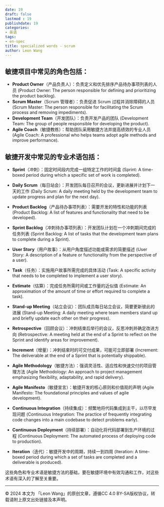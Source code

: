 ```yaml
---
date: 19
draft: false
lastmod : 19
publishdate: 19
categories: 
- 英语
tags: 
- en-spec
title: specialized words - scrum
author: Leon Wang
---
```


## 敏捷项目中常见的角色包括：

- **Product Owner**（产品负责人）：负责定义和优先排序产品待办事项列表的人员 (Product Owner: The person responsible for defining and prioritizing the product backlog).
- **Scrum Master**（Scrum 管理者）：负责促进 Scrum 过程并消除障碍的人员 (Scrum Master: The person responsible for facilitating the Scrum process and removing impediments).
- **Development Team**（开发团队）：负责开发产品的团队 (Development Team: The group of people responsible for developing the product).
- **Agile Coach**（敏捷教练）：帮助团队采用敏捷方法并提高绩效的专业人员 (Agile Coach: A professional who helps teams adopt agile methods and improve performance).

## 敏捷开发中常见的专业术语包括：

- **Sprint**（冲刺）：固定时间段内完成一组特定工作的时间盒 (Sprint: A time-boxed period during which a specific set of work is completed).
- **Daily Scrum**（每日站会）：开发团队每日召开的会议，更新进展并计划下一天的工作 (Daily Scrum: A daily meeting held by the development team to update progress and plan for the next day).
- **Product Backlog**（产品待办事项列表）：需要开发的特性和功能的列表 (Product Backlog: A list of features and functionality that need to be developed).
- **Sprint Backlog**（冲刺待办事项列表）：开发团队计划在一个冲刺期间完成的任务列表 (Sprint Backlog: A list of tasks that the development team plans to complete during a Sprint).
- **User Story**（用户故事）：从用户角度描述功能或需求的简要描述 (User Story: A description of a feature or functionality from the perspective of a user).
- **Task**（任务）：实施用户故事所需完成的具体活动 (Task: A specific activity that needs to be completed to implement a user story).
- **Estimate**（估算）：完成任务所需时间或工作量的近似值 (Estimate: An approximation of the amount of time or effort required to complete a task).
- **Stand-up Meeting**（站立会议）：团队成员每日站立会议，简要更新彼此的进展 (Stand-up Meeting: A daily meeting where team members stand up and briefly update each other on their progress).
- **Retrospective**（回顾会议）：冲刺结束后举行的会议，反思冲刺并确定改进方向 (Retrospective: A meeting held at the end of a Sprint to reflect on the Sprint and identify areas for improvement).
- **Increment**（增量）：冲刺结束时的可交付成果，可能可立即部署 (Increment: The deliverable at the end of a Sprint that is potentially shippable).

- **Agile Methodology**（敏捷方法）：强调灵活性、适应性和快速交付的项目管理方法 (Agile Methodology: An approach to project management emphasizing flexibility, adaptability, and rapid delivery).
- **Agile Manifesto**（敏捷宣言）：敏捷开发的核心原则和价值观的声明 (Agile Manifesto: The foundational principles and values of agile development).
- **Continuous Integration**（持续集成）：频繁地将代码集成到主干，以尽早发现问题 (Continuous Integration: The practice of frequently integrating code changes into a main codebase to detect problems early).
- **Continuous Deployment**（持续部署）：自动化将代码部署到生产环境的过程 (Continuous Deployment: The automated process of deploying code to production).
- **Iteration**（迭代）：敏捷开发中的周期，持续一到四周 (Iteration: A time-boxed period during which a set of tasks are completed and a deliverable is produced).

这些角色和专业术语是敏捷方法的基础，要在敏捷环境中有效沟通和工作，对这些术语有深入的了解至关重要。







---
© 2024 本文为 「Leon Wang」的原创文章，遵循CC 4.0 BY-SA版权协议，转载请附上原文出处链接及本声明。